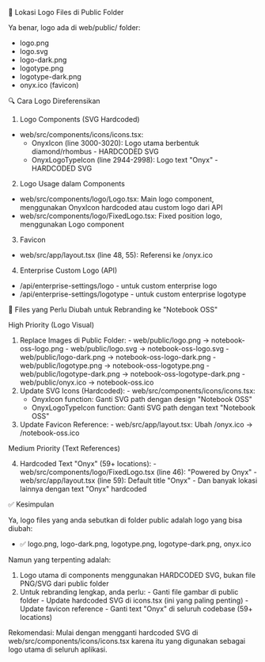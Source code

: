   📍 Lokasi Logo Files di Public Folder

  Ya benar, logo ada di web/public/ folder:
  - logo.png
  - logo.svg
  - logo-dark.png
  - logotype.png
  - logotype-dark.png
  - onyx.ico (favicon)

  🔍 Cara Logo Direferensikan

  1. Logo Components (SVG Hardcoded)

  - web/src/components/icons/icons.tsx:
    - OnyxIcon (line 3000-3020): Logo utama berbentuk diamond/rhombus - HARDCODED SVG
    - OnyxLogoTypeIcon (line 2944-2998): Logo text "Onyx" - HARDCODED SVG

  2. Logo Usage dalam Components

  - web/src/components/logo/Logo.tsx: Main logo component, menggunakan OnyxIcon hardcoded atau custom logo dari API
  - web/src/components/logo/FixedLogo.tsx: Fixed position logo, menggunakan Logo component

  3. Favicon

  - web/src/app/layout.tsx (line 48, 55): Referensi ke /onyx.ico

  4. Enterprise Custom Logo (API)

  - /api/enterprise-settings/logo - untuk custom enterprise logo
  - /api/enterprise-settings/logotype - untuk custom enterprise logotype

  📝 Files yang Perlu Diubah untuk Rebranding ke "Notebook OSS"

  High Priority (Logo Visual)

  1. Replace Images di Public Folder:
    - web/public/logo.png → notebook-oss-logo.png
    - web/public/logo.svg → notebook-oss-logo.svg
    - web/public/logo-dark.png → notebook-oss-logo-dark.png
    - web/public/logotype.png → notebook-oss-logotype.png
    - web/public/logotype-dark.png → notebook-oss-logotype-dark.png
    - web/public/onyx.ico → notebook-oss.ico
  2. Update SVG Icons (Hardcoded):
    - web/src/components/icons/icons.tsx:
        - OnyxIcon function: Ganti SVG path dengan design "Notebook OSS"
      - OnyxLogoTypeIcon function: Ganti SVG path dengan text "Notebook OSS"
  3. Update Favicon Reference:
    - web/src/app/layout.tsx: Ubah /onyx.ico → /notebook-oss.ico

  Medium Priority (Text References)

  4. Hardcoded Text "Onyx" (59+ locations):
    - web/src/components/logo/FixedLogo.tsx (line 46): "Powered by Onyx"
    - web/src/app/layout.tsx (line 59): Default title "Onyx"
    - Dan banyak lokasi lainnya dengan text "Onyx" hardcoded

  ✅ Kesimpulan

  Ya, logo files yang anda sebutkan di folder public adalah logo yang bisa diubah:
  - ✅ logo.png, logo-dark.png, logotype.png, logotype-dark.png, onyx.ico

  Namun yang terpenting adalah:
  1. Logo utama di components menggunakan HARDCODED SVG, bukan file PNG/SVG dari public folder
  2. Untuk rebranding lengkap, anda perlu:
    - Ganti file gambar di public folder
    - Update hardcoded SVG di icons.tsx (ini yang paling penting)
    - Update favicon reference
    - Ganti text "Onyx" di seluruh codebase (59+ locations)

  Rekomendasi: Mulai dengan mengganti hardcoded SVG di web/src/components/icons/icons.tsx karena itu yang digunakan sebagai
  logo utama di seluruh aplikasi.